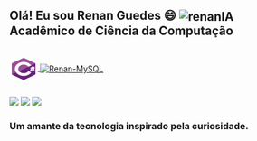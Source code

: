 ## Olá! Eu sou Renan Guedes 😄 <img align="center" alt="renanIA" src="https://cdn.discordapp.com/attachments/361605428116979714/1115086862856507464/Vana_-_Cyberpunk_2023-06-03-8_05_54PM_9.png" width="180"> Acadêmico de Ciência da Computação

<a href="https://github.com/Renan-Guedes">
<div style="display: inline_block"><br>
  <img align="center" alt="Renan-Csharp" height="40" width="50" src="https://raw.githubusercontent.com/devicons/devicon/master/icons/csharp/csharp-original.svg">
  <img align="center" alt="Renan-MySQL" height="40" width="50" src="https://camo.githubusercontent.com/95a0d0dfd4854f5b873e2c5396064ab18a9e7b2ed7d7c5df1cf6197d6cd8eb29/68747470733a2f2f7777772e66726565706e676c6f676f732e636f6d2f75706c6f6164732f6c6f676f2d6d7973716c2d706e672f6c6f676f2d6d7973716c2d6d7973716c2d6c6f676f2d706e672d696d616765732d6172652d646f776e6c6f61642d6372617a79706e672d32312e706e67">
</div>
  
  ##
  
  <div>
  <a href="https://instagram.com/_renan_guedes_" target="_blank"><img src="https://img.shields.io/badge/-Instagram-%23E4405F?style=for-the-badge&logo=instagram&logoColor=white" target="_blank"></a>
  <a href = "mailto:renanguedesrdg@gmail.com"><img src="https://img.shields.io/badge/-Gmail-%23333?style=for-the-badge&logo=gmail&logoColor=white" target="_blank"></a>
  <a href="https://www.linkedin.com/in/renan-guedes-926729203/" target="_blank"><img src="https://img.shields.io/badge/-LinkedIn-%230077B5?style=for-the-badge&logo=linkedin&logoColor=white" target="_blank"></a>
</div>

### Um amante da tecnologia inspirado pela curiosidade.
